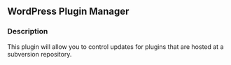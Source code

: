 ## WordPress Plugin Manager

### Description
This plugin will allow you to control updates for plugins that are hosted at a subversion repository.
